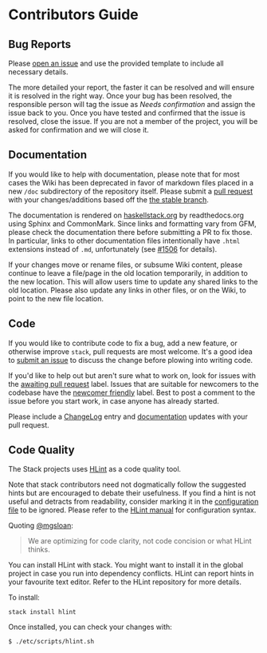 # Contributors Guide

## Bug Reports

Please [open an issue](https://github.com/commercialhaskell/stack/issues/new)
and use the provided template to include all necessary details.

The more detailed your report, the faster it can be resolved and will ensure it
is resolved in the right way. Once your bug has been resolved, the responsible
person will tag the issue as _Needs confirmation_ and assign the issue back to
you. Once you have tested and confirmed that the issue is resolved, close the
issue. If you are not a member of the project, you will be asked for
confirmation and we will close it.


## Documentation

If you would like to help with documentation, please note that for most cases
the Wiki has been deprecated in favor of markdown files placed in a new `/doc`
subdirectory of the repository itself. Please submit a
[pull request](https://help.github.com/articles/using-pull-requests/) with your
changes/additions based off the [the stable branch](https://github.com/commercialhaskell/stack/tree/stable).

The documentation is rendered on [haskellstack.org](http://haskellstack.org) by
readthedocs.org using Sphinx and CommonMark. Since links and formatting vary
from GFM, please check the documentation there before submitting a PR to fix
those.  In particular, links to other documentation files intentionally have
`.html` extensions instead of `.md`, unfortunately (see
[#1506](https://github.com/commercialhaskell/stack/issues/1506) for details).

If your changes move or rename files, or subsume Wiki content, please continue
to leave a file/page in the old location temporarily, in addition to the new
location. This will allow users time to update any shared links to the old
location. Please also update any links in other files, or on the Wiki, to point
to the new file location.


## Code

If you would like to contribute code to fix a bug, add a new feature, or
otherwise improve `stack`, pull requests are most welcome. It's a good idea to
[submit an issue](https://github.com/commercialhaskell/stack/issues/new) to
discuss the change before plowing into writing code.

If you'd like to help out but aren't sure what to work on, look for issues with
the
[awaiting pull request](https://github.com/commercialhaskell/stack/issues?q=is%3Aopen+is%3Aissue+label%3A%22awaiting+pull+request%22)
label. Issues that are suitable for newcomers to the codebase have the
[newcomer friendly](https://github.com/commercialhaskell/stack/issues?q=is%3Aopen+is%3Aissue+label%3A%22awaiting+pull+request%22+label%3a%22newcomer+friendly%22)
label. Best to post a comment to the issue before you start work, in case anyone
has already started.

Please include a
[ChangeLog](https://github.com/commercialhaskell/stack/blob/master/ChangeLog.md)
entry and
[documentation](https://github.com/commercialhaskell/stack/tree/master/doc/)
updates with your pull request.

## Code Quality

The Stack projects uses [HLint](https://github.com/ndmitchell/hlint) as a code
quality tool.

Note that stack contributors need not dogmatically follow the suggested hints
but are encouraged to debate their usefulness. If you find a hint is not useful
and detracts from readability, consider marking it in the [configuration
file](https://github.com/commercialhaskell/stack/blob/master/.hlint.yaml) to
be ignored. Please refer to the [HLint manual](https://github.com/ndmitchell/hlint#readme)
for configuration syntax.

Quoting [@mgsloan](https://github.com/commercialhaskell/stack/pulls?utf8=%E2%9C%93&q=is%3Apr%20author%3Amgsloan):

> We are optimizing for code clarity, not code concision or what HLint thinks.

You can install HLint with stack. You might want to install it in the global
project in case you run into dependency conflicts. HLint can report hints in
your favourite text editor. Refer to the HLint repository for more details.

To install:

```
stack install hlint
```

Once installed, you can check your changes with:

```
$ ./etc/scripts/hlint.sh
```

